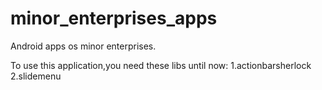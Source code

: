 minor_enterprises_apps
======================

Android apps os minor enterprises.

To use this application,you need these libs until now:
1.actionbarsherlock
2.slidemenu
